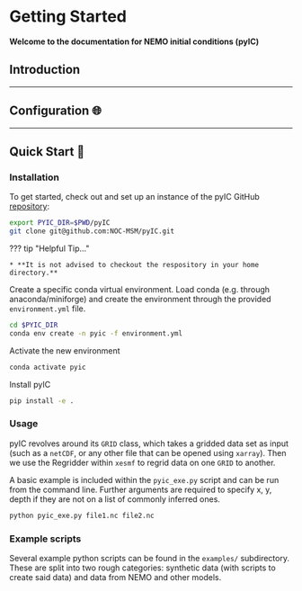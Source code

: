 # Getting Started

**Welcome to the documentation for NEMO initial conditions (pyIC)**

## Introduction

______________________________________________________________________

## Configuration :globe_with_meridians:

______________________________________________________________________

## Quick Start :rocket:

### Installation

To get started, check out and set up an instance of the pyIC GitHub [repository](https://github.com/NOC-MSM/pyIC):

```sh
export PYIC_DIR=$PWD/pyIC
git clone git@github.com:NOC-MSM/pyIC.git
```

??? tip "Helpful Tip..."

```
* **It is not advised to checkout the respository in your home directory.**
```

Create a specific conda virtual environment. Load conda (e.g. through anaconda/miniforge) and create the environment through the provided `environment.yml` file.

```sh
cd $PYIC_DIR
conda env create -n pyic -f environment.yml
```

Activate the new environment

```sh
conda activate pyic
```

Install pyIC

```sh
pip install -e .
```

### Usage

pyIC revolves around its `GRID` class, which takes a gridded data set as input (such as a `netCDF`, or any other file that can be opened using `xarray`). Then we use the Regridder within `xesmf` to regrid data on one `GRID` to another.

A basic example is included within the `pyic_exe.py` script and can be run from the command line. Further arguments are required to specify x, y, depth if they are not on a list of commonly inferred ones.

```sh
python pyic_exe.py file1.nc file2.nc
```

### Example scripts

Several example python scripts can be found in the `examples/` subdirectory.
These are split into two rough categories: synthetic data (with scripts to create said data) and data from NEMO and other models.
